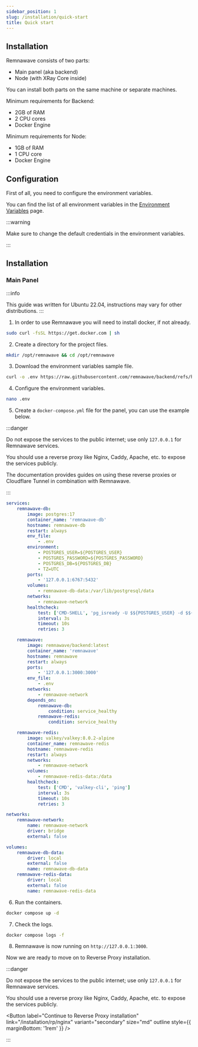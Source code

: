 ```yaml
---
sidebar_position: 1
slug: /installation/quick-start
title: Quick start
---
```


## Installation

Remnawave consists of two parts:

- Main panel (aka backend)
- Node (with XRay Core inside)

You can install both parts on the same machine or separate machines.

Minimum requirements for Backend:

- 2GB of RAM
- 2 CPU cores
- Docker Engine

Minimum requirements for Node:

- 1GB of RAM
- 1 CPU core
- Docker Engine

## Configuration

First of all, you need to configure the environment variables.

You can find the list of all environment variables in the [Environment Variables](/installation/env) page.

:::warning

Make sure to change the default credentials in the environment variables.

:::

## Installation

### Main Panel

:::info

This guide was written for Ubuntu 22.04, instructions may vary for other distributions.
:::

1. In order to use Remnawave you will need to install docker, if not already.

```bash
sudo curl -fsSL https://get.docker.com | sh
```

2. Create a directory for the project files.

```bash
mkdir /opt/remnawave && cd /opt/remnawave
```

3. Download the environment variables sample file.

```bash
curl -o .env https://raw.githubusercontent.com/remnawave/backend/refs/heads/main/.env.sample
```

4. Configure the environment variables.

```bash
nano .env
```

5. Create a `docker-compose.yml` file for the panel, you can use the example below.

:::danger

Do not expose the services to the public internet; use only `127.0.0.1` for Remnawave services.

You should use a reverse proxy like Nginx, Caddy, Apache, etc. to expose the services publicly.

The documentation provides guides on using these reverse proxies or Cloudflare Tunnel in combination with Remnawave.

:::

```yaml title="docker-compose.yml"
services:
    remnawave-db:
        image: postgres:17
        container_name: 'remnawave-db'
        hostname: remnawave-db
        restart: always
        env_file:
            - .env
        environment:
            - POSTGRES_USER=${POSTGRES_USER}
            - POSTGRES_PASSWORD=${POSTGRES_PASSWORD}
            - POSTGRES_DB=${POSTGRES_DB}
            - TZ=UTC
        ports:
            - '127.0.0.1:6767:5432'
        volumes:
            - remnawave-db-data:/var/lib/postgresql/data
        networks:
            - remnawave-network
        healthcheck:
            test: ['CMD-SHELL', 'pg_isready -U $${POSTGRES_USER} -d $${POSTGRES_DB}']
            interval: 3s
            timeout: 10s
            retries: 3

    remnawave:
        image: remnawave/backend:latest
        container_name: 'remnawave'
        hostname: remnawave
        restart: always
        ports:
            - '127.0.0.1:3000:3000'
        env_file:
            - .env
        networks:
            - remnawave-network
        depends_on:
            remnawave-db:
                condition: service_healthy
            remnawave-redis:
                condition: service_healthy

    remnawave-redis:
        image: valkey/valkey:8.0.2-alpine
        container_name: remnawave-redis
        hostname: remnawave-redis
        restart: always
        networks:
            - remnawave-network
        volumes:
            - remnawave-redis-data:/data
        healthcheck:
            test: ['CMD', 'valkey-cli', 'ping']
            interval: 3s
            timeout: 10s
            retries: 3

networks:
    remnawave-network:
        name: remnawave-network
        driver: bridge
        external: false

volumes:
    remnawave-db-data:
        driver: local
        external: false
        name: remnawave-db-data
    remnawave-redis-data:
        driver: local
        external: false
        name: remnawave-redis-data
```

6. Run the containers.

```bash
docker compose up -d
```

7. Check the logs.

```bash
docker compose logs -f
```

8. Remnawave is now running on `http://127.0.0.1:3000`.

Now we are ready to move on to Reverse Proxy installation.

:::danger

Do not expose the services to the public internet; use only `127.0.0.1` for Remnawave services.

You should use a reverse proxy like Nginx, Caddy, Apache, etc. to expose the services publicly.

<Button label="Continue to Reverse Proxy installation" link="/installation/rp/nginx" variant="secondary" size="md" outline style={{ marginBottom: '1rem' }} />

:::
